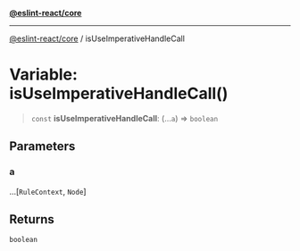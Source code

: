 [**@eslint-react/core**](../README.md)

***

[@eslint-react/core](../README.md) / isUseImperativeHandleCall

# Variable: isUseImperativeHandleCall()

> `const` **isUseImperativeHandleCall**: (...`a`) => `boolean`

## Parameters

### a

...\[`RuleContext`, `Node`\]

## Returns

`boolean`
